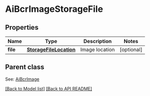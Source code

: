 
# AiBcrImageStorageFile
## Properties
Name | Type | Description | Notes
------------ | ------------- | ------------- | -------------
**file** | [**StorageFileLocation**](StorageFileLocation.md) | Image location              |  [optional]


## Parent class

See: [AiBcrImage](AiBcrImage.md)

[[Back to Model list]](Models.md) [[Back to API README]](README.md)

